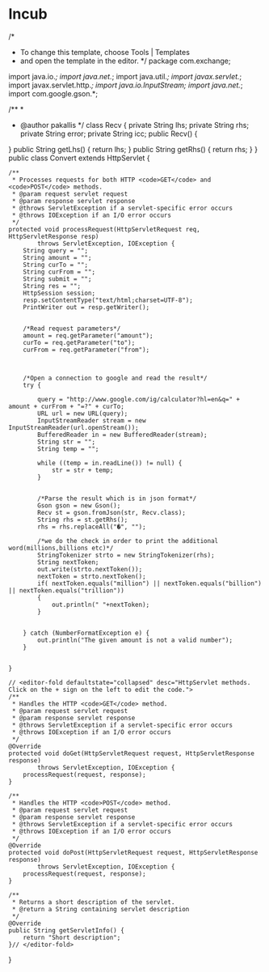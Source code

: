 # Incub
/*
 * To change this template, choose Tools | Templates
 * and open the template in the editor.
 */
package com.exchange;
 
import java.io.*;
import java.net.*;
import java.util.*;
import javax.servlet.*;
import javax.servlet.http.*;
import java.io.InputStream;
import java.net.*;
import com.google.gson.*;
 
 
/**
 *
 * @author pakallis
 */
class Recv
{
 private String lhs;
 private String rhs;
 private String error;
 private String icc;
 public Recv()
 {
 
 }
 public String getLhs()
 {
 return lhs;
 }
 public String getRhs()
 {
 return rhs;
 }
}
public class Convert extends HttpServlet {
 
    /** 
     * Processes requests for both HTTP <code>GET</code> and <code>POST</code> methods.
     * @param request servlet request
     * @param response servlet response
     * @throws ServletException if a servlet-specific error occurs
     * @throws IOException if an I/O error occurs
     */
    protected void processRequest(HttpServletRequest req, HttpServletResponse resp)
            throws ServletException, IOException {
        String query = "";
        String amount = "";
        String curTo = "";
        String curFrom = "";
        String submit = "";
        String res = "";
        HttpSession session; 
        resp.setContentType("text/html;charset=UTF-8");
        PrintWriter out = resp.getWriter();
        
 
        /*Read request parameters*/
        amount = req.getParameter("amount");
        curTo = req.getParameter("to");
        curFrom = req.getParameter("from");
        
 
  
        /*Open a connection to google and read the result*/
        try {
     
            query = "http://www.google.com/ig/calculator?hl=en&q=" + amount + curFrom + "=?" + curTo;
            URL url = new URL(query);
            InputStreamReader stream = new InputStreamReader(url.openStream());
            BufferedReader in = new BufferedReader(stream);
            String str = "";
            String temp = "";
 
            while ((temp = in.readLine()) != null) {
                str = str + temp;
            }
 
 
            /*Parse the result which is in json format*/
            Gson gson = new Gson();
            Recv st = gson.fromJson(str, Recv.class);
            String rhs = st.getRhs();
            rhs = rhs.replaceAll("�", "");
 
            /*we do the check in order to print the additional word(millions,billions etc)*/
            StringTokenizer strto = new StringTokenizer(rhs);
            String nextToken;
            out.write(strto.nextToken());
            nextToken = strto.nextToken();
            if( nextToken.equals("million") || nextToken.equals("billion") || nextToken.equals("trillion"))
            {
                out.println(" "+nextToken);
            }
            
            
        } catch (NumberFormatException e) {
            out.println("The given amount is not a valid number");
        }
        
         
    }
 
    // <editor-fold defaultstate="collapsed" desc="HttpServlet methods. Click on the + sign on the left to edit the code.">
    /** 
     * Handles the HTTP <code>GET</code> method.
     * @param request servlet request
     * @param response servlet response
     * @throws ServletException if a servlet-specific error occurs
     * @throws IOException if an I/O error occurs
     */
    @Override
    protected void doGet(HttpServletRequest request, HttpServletResponse response)
            throws ServletException, IOException {
        processRequest(request, response);
    }
 
    /** 
     * Handles the HTTP <code>POST</code> method.
     * @param request servlet request
     * @param response servlet response
     * @throws ServletException if a servlet-specific error occurs
     * @throws IOException if an I/O error occurs
     */
    @Override
    protected void doPost(HttpServletRequest request, HttpServletResponse response)
            throws ServletException, IOException {
        processRequest(request, response);
    }
 
    /** 
     * Returns a short description of the servlet.
     * @return a String containing servlet description
     */
    @Override
    public String getServletInfo() {
        return "Short description";
    }// </editor-fold>
}
